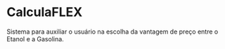 # CalculaFLEX
Sistema para auxiliar o usuário na escolha da vantagem de preço entre o Etanol e a Gasolina.
